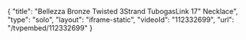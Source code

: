{
    "title": "Bellezza Bronze Twisted 3Strand TubogasLink 17\" Necklace",
    "type": "solo",
    "layout": "iframe-static",
    "videoId": "112332699",
    "url": "\/tvpembed\/112332699"
}